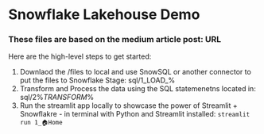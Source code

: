# Snowflake Lakehouse Demo

### These files are based on the medium article post: URL 

Here are the high-level steps to get started:
  1. Downlaod the /files to local and use SnowSQL or another connector to put the files to Snowflake Stage: sql/1_LOAD_%
  2. Transform and Process the data using the SQL statemenetns located in: sql/2%_TRANSFORM_%
  3. Run the streamlit app locally to showcase the power of Streamlit + Snowflakre 
          - in terminal with Python and Streamlit installed: `streamlit run 1_🏠Home`
